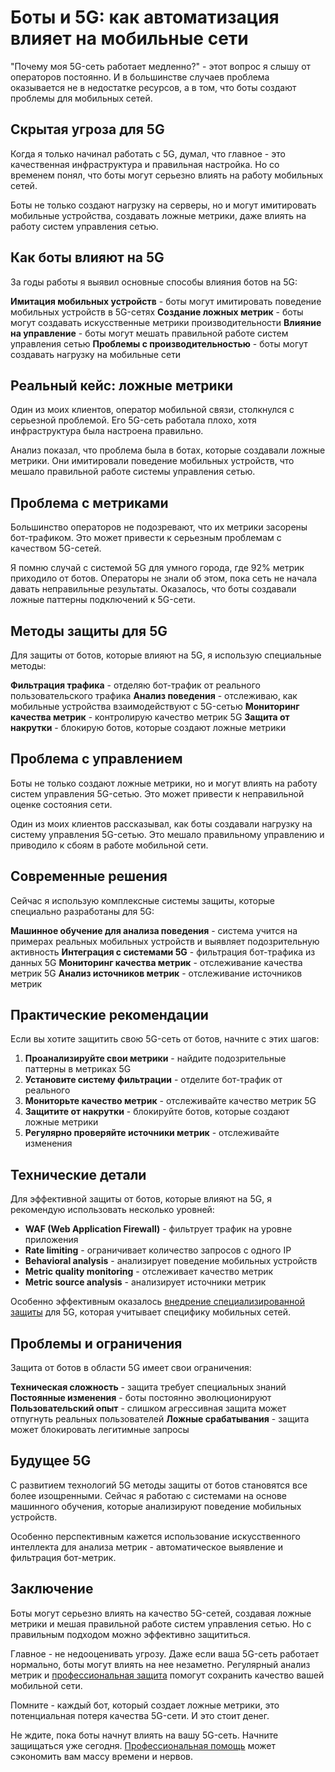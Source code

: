 # Боты и 5G: как автоматизация влияет на мобильные сети

"Почему моя 5G-сеть работает медленно?" - этот вопрос я слышу от операторов постоянно. И в большинстве случаев проблема оказывается не в недостатке ресурсов, а в том, что боты создают проблемы для мобильных сетей.

## Скрытая угроза для 5G

Когда я только начинал работать с 5G, думал, что главное - это качественная инфраструктура и правильная настройка. Но со временем понял, что боты могут серьезно влиять на работу мобильных сетей.

Боты не только создают нагрузку на серверы, но и могут имитировать мобильные устройства, создавать ложные метрики, даже влиять на работу систем управления сетью.

## Как боты влияют на 5G

За годы работы я выявил основные способы влияния ботов на 5G:

**Имитация мобильных устройств** - боты могут имитировать поведение мобильных устройств в 5G-сетях
**Создание ложных метрик** - боты могут создавать искусственные метрики производительности
**Влияние на управление** - боты могут мешать правильной работе систем управления сетью
**Проблемы с производительностью** - боты могут создавать нагрузку на мобильные сети

## Реальный кейс: ложные метрики

Один из моих клиентов, оператор мобильной связи, столкнулся с серьезной проблемой. Его 5G-сеть работала плохо, хотя инфраструктура была настроена правильно.

Анализ показал, что проблема была в ботах, которые создавали ложные метрики. Они имитировали поведение мобильных устройств, что мешало правильной работе системы управления сетью.

## Проблема с метриками

Большинство операторов не подозревают, что их метрики засорены бот-трафиком. Это может привести к серьезным проблемам с качеством 5G-сетей.

Я помню случай с системой 5G для умного города, где 92% метрик приходило от ботов. Операторы не знали об этом, пока сеть не начала давать неправильные результаты. Оказалось, что боты создавали ложные паттерны подключений к 5G-сети.

## Методы защиты для 5G

Для защиты от ботов, которые влияют на 5G, я использую специальные методы:

**Фильтрация трафика** - отделяю бот-трафик от реального пользовательского трафика
**Анализ поведения** - отслеживаю, как мобильные устройства взаимодействуют с 5G-сетью
**Мониторинг качества метрик** - контролирую качество метрик 5G
**Защита от накрутки** - блокирую ботов, которые создают ложные метрики

## Проблема с управлением

Боты не только создают ложные метрики, но и могут влиять на работу систем управления 5G-сетью. Это может привести к неправильной оценке состояния сети.

Один из моих клиентов рассказывал, как боты создавали нагрузку на систему управления 5G-сетью. Это мешало правильному управлению и приводило к сбоям в работе мобильной сети.

## Современные решения

Сейчас я использую комплексные системы защиты, которые специально разработаны для 5G:

**Машинное обучение для анализа поведения** - система учится на примерах реальных мобильных устройств и выявляет подозрительную активность
**Интеграция с системами 5G** - фильтрация бот-трафика из данных 5G
**Мониторинг качества метрик** - отслеживание качества метрик 5G
**Анализ источников метрик** - отслеживание источников метрик

## Практические рекомендации

Если вы хотите защитить свою 5G-сеть от ботов, начните с этих шагов:

1. **Проанализируйте свои метрики** - найдите подозрительные паттерны в метриках 5G
2. **Установите систему фильтрации** - отделите бот-трафик от реального
3. **Мониторьте качество метрик** - отслеживайте качество метрик 5G
4. **Защитите от накрутки** - блокируйте ботов, которые создают ложные метрики
5. **Регулярно проверяйте источники метрик** - отслеживайте изменения

## Технические детали

Для эффективной защиты от ботов, которые влияют на 5G, я рекомендую использовать несколько уровней:

- **WAF (Web Application Firewall)** - фильтрует трафик на уровне приложения
- **Rate limiting** - ограничивает количество запросов с одного IP
- **Behavioral analysis** - анализирует поведение мобильных устройств
- **Metric quality monitoring** - отслеживает качество метрик
- **Metric source analysis** - анализирует источники метрик

Особенно эффективным оказалось [внедрение специализированной защиты](https://progaem.com/ustanovka-antibота-usluga-po-zashhite-ot-botов-vashih-sajtов-na-различных-cms-системах.html) для 5G, которая учитывает специфику мобильных сетей.

## Проблемы и ограничения

Защита от ботов в области 5G имеет свои ограничения:

**Техническая сложность** - защита требует специальных знаний
**Постоянные изменения** - боты постоянно эволюционируют
**Пользовательский опыт** - слишком агрессивная защита может отпугнуть реальных пользователей
**Ложные срабатывания** - защита может блокировать легитимные запросы

## Будущее 5G

С развитием технологий 5G методы защиты от ботов становятся все более изощренными. Сейчас я работаю с системами на основе машинного обучения, которые анализируют поведение мобильных устройств.

Особенно перспективным кажется использование искусственного интеллекта для анализа метрик - автоматическое выявление и фильтрация бот-метрик.

## Заключение

Боты могут серьезно влиять на качество 5G-сетей, создавая ложные метрики и мешая правильной работе систем управления сетью. Но с правильным подходом можно эффективно защититься.

Главное - не недооценивать угрозу. Даже если ваша 5G-сеть работает нормально, боты могут влиять на нее незаметно. Регулярный анализ метрик и [профессиональная защита](https://progaem.com/ustanovka-antibота-usluga-po-zashhite-ot-botов-vashih-sajtов-na-различных-cms-системах.html) помогут сохранить качество вашей мобильной сети.

Помните - каждый бот, который создает ложные метрики, это потенциальная потеря качества 5G-сети. И это стоит денег.

Не ждите, пока боты начнут влиять на вашу 5G-сеть. Начните защищаться уже сегодня. [Профессиональная помощь](https://progaem.com/ustanovka-antibота-usluga-po-zashhite-ot-botов-vashih-sajtов-na-различных-cms-системах.html) может сэкономить вам массу времени и нервов.

